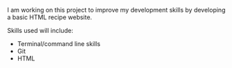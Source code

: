I am working on this project to improve my development skills by developing a basic HTML recipe website. 

Skills used will include:
- Terminal/command line skills
- Git
- HTML